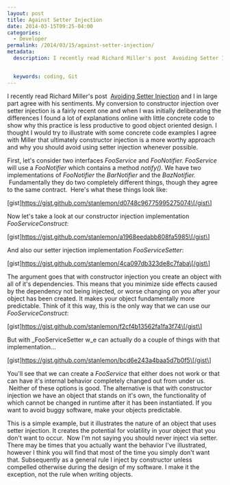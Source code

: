 ```yaml
---
layout: post
title: Against Setter Injection
date: 2014-03-15T09:25-04:00
categories:
  - Developer
permalink: /2014/03/15/against-setter-injection/
metadata:
  description: I recently read Richard Miller's post  Avoiding Setter Injection and I in large part agree with his sentiments.


  keywords: coding, Git
---
```

I recently read Richard Miller's post  [Avoiding Setter Injection](http://richardmiller.co.uk/2014/03/12/avoiding-setter-injection/) and I in large part agree with his sentiments. My conversion to constructor injection over setter injection is a fairly recent one and when I was initially deliberating the differences I found a lot of explanations online with little concrete code to show why this practice is less productive to good object oriented design. I thought I would try to illustrate with some concrete code examples I agree with Miller that ultimately constructor injection is a more worthy approach and why you should avoid using setter injection whenever possible.

First, let's consider two interfaces _FooService_ and _FooNotifier. FooService_ will use a _FooNotifier_ which contains a method _notify()._ We have two implementations of _FooNotifier_ the _BarNotifier_ and the _BazNotifier._  Fundamentally they do two completely different things, though they agree to the same contract.  Here's what these things look like:

\[gist\]https://gist.github.com/stanlemon/d0748c96775995275074\[/gist\]

Now let's take a look at our constructor injection implementation _FooServiceConstruct_:

\[gist\]https://gist.github.com/stanlemon/a1968eedabb808fa5985\[/gist\]

And also our setter injection implementation _FooServiceSetter_:

\[gist\]https://gist.github.com/stanlemon/4ca097db323de8c7faba\[/gist\]

The argument goes that with constructor injection you create an object with all of it's dependencies. This means that you minimize side effects caused by the dependency not being injected, or worse changing on you after your object has been created. It makes your object fundamentally more predictable. Think of it this way, this is the only way that we can use our _FooServiceConstruct_:

\[gist\]https://gist.github.com/stanlemon/f2cf4b13562fa1fa3f74\[/gist\]

But with _FooServiceSetter w_e can actually do a couple of things with that implementation...

\[gist\]https://gist.github.com/stanlemon/bcd6e243a4baa5d7b0f5\[/gist\]

You'll see that we can create a _FooService_ that either does not work or that can have it's internal behavior completely changed out from under us.  Neither of these options is good. The alternative is that with constructor injection we have an object that stands on it's own, the functionality of which cannot be changed in runtime after it has been instantiated. If you want to avoid buggy software, make your objects predictable.

This is a simple example, but it illustrates the nature of an object that uses setter injection. It creates the potential for volatility in your object that you don't want to occur.  Now I'm not saying you should never inject via setter. There may be times that you actually want the behavior I've illustrated, however I think you will find that most of the time you simply don't want that. Subsequently as a general rule I inject by constructor unless compelled otherwise during the design of my software. I make it the exception, not the rule when writing objects.
